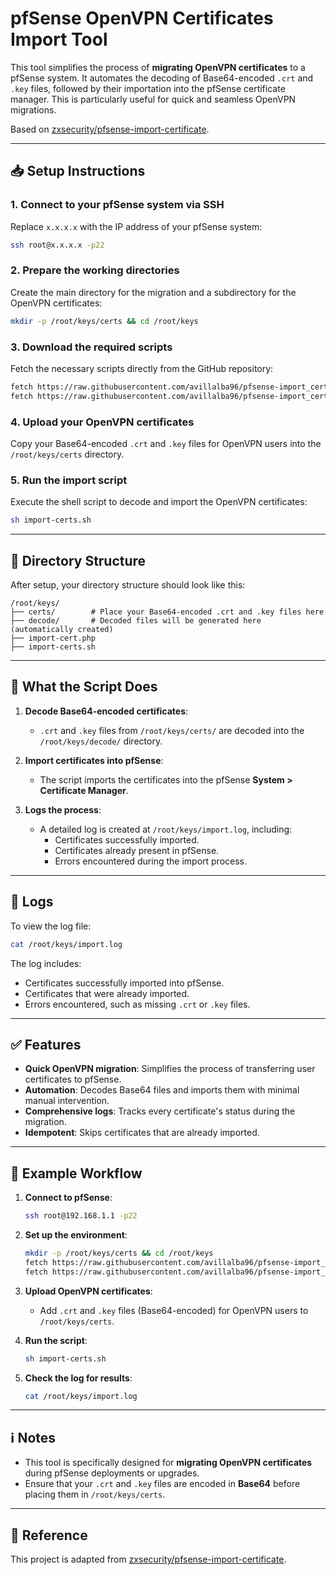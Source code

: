 # pfSense OpenVPN Certificates Import Tool

This tool simplifies the process of **migrating OpenVPN certificates** to a pfSense system. It automates the decoding of Base64-encoded `.crt` and `.key` files, followed by their importation into the pfSense certificate manager. This is particularly useful for quick and seamless OpenVPN migrations.

Based on [zxsecurity/pfsense-import-certificate](https://github.com/zxsecurity/pfsense-import-certificate).

---

## 📥 Setup Instructions

### 1. Connect to your pfSense system via SSH
Replace `x.x.x.x` with the IP address of your pfSense system:
```bash
ssh root@x.x.x.x -p22
```

### 2. Prepare the working directories
Create the main directory for the migration and a subdirectory for the OpenVPN certificates:
```bash
mkdir -p /root/keys/certs && cd /root/keys
```

### 3. Download the required scripts
Fetch the necessary scripts directly from the GitHub repository:
```bash
fetch https://raw.githubusercontent.com/avillalba96/pfsense-import_certs/refs/heads/master/import-cert.php
fetch https://raw.githubusercontent.com/avillalba96/pfsense-import_certs/refs/heads/master/import-certs.sh
```

### 4. Upload your OpenVPN certificates
Copy your Base64-encoded `.crt` and `.key` files for OpenVPN users into the `/root/keys/certs` directory.

### 5. Run the import script
Execute the shell script to decode and import the OpenVPN certificates:
```bash
sh import-certs.sh
```

---

## 📂 Directory Structure

After setup, your directory structure should look like this:
```
/root/keys/
├── certs/        # Place your Base64-encoded .crt and .key files here
├── decode/       # Decoded files will be generated here (automatically created)
├── import-cert.php
├── import-certs.sh
```

---

## 📄 What the Script Does

1. **Decode Base64-encoded certificates**:
   - `.crt` and `.key` files from `/root/keys/certs/` are decoded into the `/root/keys/decode/` directory.

2. **Import certificates into pfSense**:
   - The script imports the certificates into the pfSense **System > Certificate Manager**.

3. **Logs the process**:
   - A detailed log is created at `/root/keys/import.log`, including:
     - Certificates successfully imported.
     - Certificates already present in pfSense.
     - Errors encountered during the import process.

---

## 📝 Logs

To view the log file:
```bash
cat /root/keys/import.log
```

The log includes:
- Certificates successfully imported into pfSense.
- Certificates that were already imported.
- Errors encountered, such as missing `.crt` or `.key` files.

---

## ✅ Features

- **Quick OpenVPN migration**: Simplifies the process of transferring user certificates to pfSense.
- **Automation**: Decodes Base64 files and imports them with minimal manual intervention.
- **Comprehensive logs**: Tracks every certificate's status during the migration.
- **Idempotent**: Skips certificates that are already imported.

---

## 🚀 Example Workflow

1. **Connect to pfSense**:
    ```bash
    ssh root@192.168.1.1 -p22
    ```

2. **Set up the environment**:
    ```bash
    mkdir -p /root/keys/certs && cd /root/keys
    fetch https://raw.githubusercontent.com/avillalba96/pfsense-import_certs/refs/heads/master/import-cert.php
    fetch https://raw.githubusercontent.com/avillalba96/pfsense-import_certs/refs/heads/master/import-certs.sh
    ```

3. **Upload OpenVPN certificates**:
    - Add `.crt` and `.key` files (Base64-encoded) for OpenVPN users to `/root/keys/certs`.

4. **Run the script**:
    ```bash
    sh import-certs.sh
    ```

5. **Check the log for results**:
    ```bash
    cat /root/keys/import.log
    ```

---

## ℹ️ Notes

- This tool is specifically designed for **migrating OpenVPN certificates** during pfSense deployments or upgrades.
- Ensure that your `.crt` and `.key` files are encoded in **Base64** before placing them in `/root/keys/certs`.

---

## 📌 Reference

This project is adapted from [zxsecurity/pfsense-import-certificate](https://github.com/zxsecurity/pfsense-import-certificate).
```
